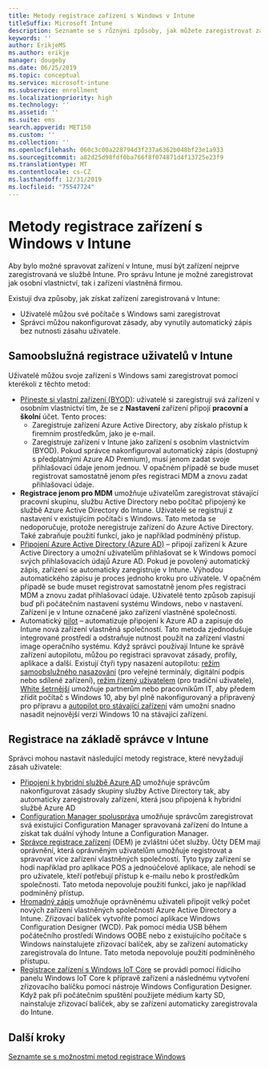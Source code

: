 ```yaml
---
title: Metody registrace zařízení s Windows v Intune
titleSuffix: Microsoft Intune
description: Seznamte se s různými způsoby, jak můžete zaregistrovat zařízení s Windows v Intune.
keywords: ''
author: ErikjeMS
ms.author: erikje
manager: dougeby
ms.date: 06/25/2019
ms.topic: conceptual
ms.service: microsoft-intune
ms.subservice: enrollment
ms.localizationpriority: high
ms.technology: ''
ms.assetid: ''
ms.suite: ems
search.appverid: MET150
ms.custom: ''
ms.collection: ''
ms.openlocfilehash: 060c3c00a228794d3f237a6362b048bf23e1a933
ms.sourcegitcommit: a82d25d98fdf0ba766f8f074871d4f13725e23f9
ms.translationtype: MT
ms.contentlocale: cs-CZ
ms.lasthandoff: 12/31/2019
ms.locfileid: "75547724"
---
```

# <a name="intune-enrollment-methods-for-windows-devices"></a>Metody registrace zařízení s Windows v Intune

Aby bylo možné spravovat zařízení v Intune, musí být zařízení nejprve zaregistrovaná ve službě Intune. Pro správu Intune je možné zaregistrovat jak osobní vlastnictví, tak i zařízení vlastněná firmou. 

Existují dva způsoby, jak získat zařízení zaregistrovaná v Intune:
- Uživatelé můžou své počítače s Windows sami zaregistrovat 
- Správci můžou nakonfigurovat zásady, aby vynutily automatický zápis bez nutnosti zásahu uživatele.

## <a name="user-self-enrollment-in-intune"></a>Samoobslužná registrace uživatelů v Intune

Uživatelé můžou svoje zařízení s Windows sami zaregistrovat pomocí kterékoli z těchto metod:

- [Přineste si vlastní zařízení (BYOD)](https://docs.microsoft.com/intune-user-help/enroll-windows-10-device): uživatelé si zaregistrují svá zařízení v osobním vlastnictví tím, že se z **Nastavení** zařízení připojí **pracovní a školní** účet. Tento proces:
  - Zaregistruje zařízení Azure Active Directory, aby získalo přístup k firemním prostředkům, jako je e-mail.
  - Zaregistruje zařízení v Intune jako zařízení s osobním vlastnictvím (BYOD).
Pokud správce nakonfiguroval automatický zápis (dostupný s předplatnými Azure AD Premium), musí jenom zadat svoje přihlašovací údaje jenom jednou. V opačném případě se bude muset registrovat samostatně jenom přes registraci MDM a znovu zadat přihlašovací údaje.  
- **Registrace jenom pro MDM** umožňuje uživatelům zaregistrovat stávající pracovní skupinu, službu Active Directory nebo počítač připojený ke službě Azure Active Directory do Intune. Uživatelé se registrují z nastavení v existujícím počítači s Windows. Tato metoda se nedoporučuje, protože neregistruje zařízení do Azure Active Directory. Také zabraňuje použití funkcí, jako je například podmíněný přístup.
- [Připojení Azure Active Directory (Azure AD)](https://docs.microsoft.com/azure/active-directory/user-help/user-help-join-device-on-network) – připojí zařízení k Azure Active Directory a umožní uživatelům přihlašovat se k Windows pomocí svých přihlašovacích údajů Azure AD. Pokud je povolený automatický zápis, zařízení se automaticky zaregistruje v Intune. Výhodou automatického zápisu je proces jednoho kroku pro uživatele. V opačném případě se bude muset registrovat samostatně jenom přes registraci MDM a znovu zadat přihlašovací údaje. Uživatelé tento způsob zapisují buď při počátečním nastavení systému Windows, nebo v nastavení. Zařízení je v Intune označené jako zařízení vlastněné společností.
- Automatický [pilot](enrollment-autopilot.md) – automatizuje připojení k Azure AD a zapisuje do Intune nová zařízení vlastněná společností. Tato metoda zjednodušuje integrované prostředí a odstraňuje nutnost použít na zařízení vlastní image operačního systému. Když správci používají Intune ke správě zařízení autopilotu, můžou po registraci spravovat zásady, profily, aplikace a další.  Existují čtyři typy nasazení autopilotu: [režim samoobslužného nasazování](https://docs.microsoft.com/windows/deployment/windows-autopilot/self-deploying) (pro veřejné terminály, digitální podpis nebo sdílené zařízení), [režim řízený uživatelem](https://docs.microsoft.com/windows/deployment/windows-autopilot/user-driven) (pro tradiční uživatele), [White šetrnější](https://docs.microsoft.com/windows/deployment/windows-autopilot/white-glove) umožňuje partnerům nebo pracovníkům IT, aby předem zřídit počítač s Windows 10, aby byl plně nakonfigurovaný a připravený pro přípravu a [autopilot pro stávající zařízení](https://docs.microsoft.com/windows/deployment/windows-autopilot/existing-devices) vám umožní snadno nasadit nejnovější verzi Windows 10 na stávající zařízení.

## <a name="administrator-based-enrollment-in-intune"></a>Registrace na základě správce v Intune

Správci mohou nastavit následující metody registrace, které nevyžadují zásah uživatele:

- [Připojení k hybridní službě Azure AD](https://docs.microsoft.com/windows/client-management/mdm/enroll-a-windows-10-device-automatically-using-group-policy) umožňuje správcům nakonfigurovat zásady skupiny služby Active Directory tak, aby automaticky zaregistrovaly zařízení, která jsou připojená k hybridní službě Azure AD 
- [Configuration Manager spoluspráva](https://docs.microsoft.com/configmgr/comanage/overview) umožňuje správcům zaregistrovat svá existující Configuration Manager spravovaná zařízení do Intune a získat tak duální výhody Intune a Configuration Manager. 
- [Správce registrace zařízení](device-enrollment-manager-enroll.md) (DEM) je zvláštní účet služby. Účty DEM mají oprávnění, která oprávněným uživatelům umožňuje registrovat a spravovat více zařízení vlastněných společností. Tyto typy zařízení se hodí například pro aplikace POS a jednoúčelové aplikace, ale nehodí se pro uživatele, kteří potřebují přístup k e-mailu nebo k prostředkům společnosti. Tato metoda nepovoluje použití funkcí, jako je například podmíněný přístup. 
- [Hromadný zápis](../windows-bulk-enroll.md) umožňuje oprávněnému uživateli připojit velký počet nových zařízení vlastněných společností Azure Active Directory a Intune. Zřizovací balíček vytvoříte pomocí aplikace Windows Configuration Designer (WCD). Pak pomocí média USB během počátečního prostředí Windows OOBE nebo z existujícího počítače s Windows nainstalujete zřizovací balíček, aby se zařízení automaticky zaregistrovala do Intune. Tato metoda nepovoluje použití podmíněného přístupu. 
- [Registrace zařízení s Windows IoT Core](https://docs.microsoft.com/windows/iot-core/manage-your-device/intunedeviceenrollment) se provádí pomocí řídicího panelu Windows IoT Core k přípravě zařízení a následnému vytvoření zřizovacího balíčku pomocí nástroje Windows Configuration Designer. Když pak při počátečním spuštění použijete médium karty SD, nainstaluje zřizovací balíček, aby se zařízení automaticky zaregistrovala do Intune.

## <a name="next-steps"></a>Další kroky

[Seznamte se s možnostmi metod registrace Windows](enrollment-method-capab.md)
